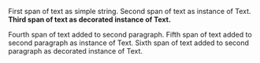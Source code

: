 First span of text as simple string. Second span of text as instance of Text. **Third span of text as decorated instance of Text.**

Fourth span of text added to second paragraph. Fifth span of text added to second paragraph as instance of Text. Sixth span of text added to second paragraph as decorated instance of Text.